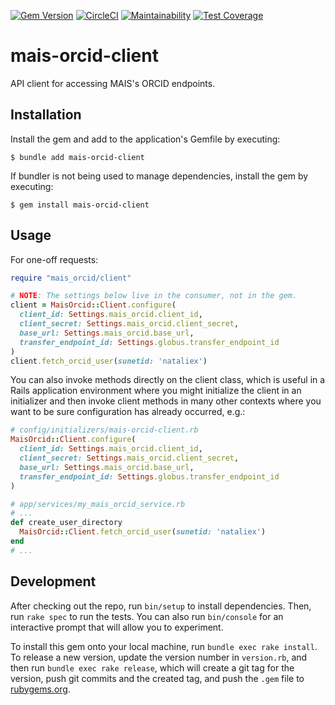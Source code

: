 [![Gem Version](https://badge.fury.io/rb/mais-orcid-client.svg)](https://badge.fury.io/rb/mais-orcid-client)
[![CircleCI](https://circleci.com/gh/sul-dlss/mais-orcid-client.svg?style=svg)](https://circleci.com/gh/sul-dlss/mais-orcid-client)
[![Maintainability](https://api.codeclimate.com/v1/badges/5919e7ae4cd162861585/maintainability)](https://codeclimate.com/github/sul-dlss/mais-orcid-client/maintainability)
[![Test Coverage](https://api.codeclimate.com/v1/badges/5919e7ae4cd162861585/test_coverage)](https://codeclimate.com/github/sul-dlss/mais-orcid-client/test_coverage)

# mais-orcid-client
API client for accessing MAIS's ORCID endpoints.

## Installation

Install the gem and add to the application's Gemfile by executing:

    $ bundle add mais-orcid-client

If bundler is not being used to manage dependencies, install the gem by executing:

    $ gem install mais-orcid-client

## Usage

For one-off requests:

```ruby
require "mais_orcid/client"

# NOTE: The settings below live in the consumer, not in the gem.
client = MaisOrcid::Client.configure(
  client_id: Settings.mais_orcid.client_id,
  client_secret: Settings.mais_orcid.client_secret,
  base_url: Settings.mais_orcid.base_url,
  transfer_endpoint_id: Settings.globus.transfer_endpoint_id
)
client.fetch_orcid_user(sunetid: 'nataliex')
```

You can also invoke methods directly on the client class, which is useful in a
Rails application environment where you might initialize the client in an
initializer and then invoke client methods in many other contexts where you want
to be sure configuration has already occurred, e.g.:

```ruby
# config/initializers/mais-orcid-client.rb
MaisOrcid::Client.configure(
  client_id: Settings.mais_orcid.client_id,
  client_secret: Settings.mais_orcid.client_secret,
  base_url: Settings.mais_orcid.base_url,
  transfer_endpoint_id: Settings.globus.transfer_endpoint_id
)

# app/services/my_mais_orcid_service.rb
# ...
def create_user_directory
  MaisOrcid::Client.fetch_orcid_user(sunetid: 'nataliex')
end
# ...
```

## Development

After checking out the repo, run `bin/setup` to install dependencies. Then, run `rake spec` to run the tests. You can also run `bin/console` for an interactive prompt that will allow you to experiment.

To install this gem onto your local machine, run `bundle exec rake install`. To release a new version, update the version number in `version.rb`, and then run `bundle exec rake release`, which will create a git tag for the version, push git commits and the created tag, and push the `.gem` file to [rubygems.org](https://rubygems.org).